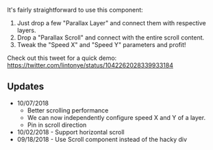 It's fairly straightforward to use this component:

1. Just drop a few "Parallax Layer" and connect them with respective layers.
2. Drop a "Parallax Scroll" and connect with the entire scroll content.
3. Tweak the "Speed X" and "Speed Y" parameters and profit!

Check out this tweet for a quick demo: https://twitter.com/lintonye/status/1042262028339933184

## Updates

- 10/07/2018
  - Better scrolling performance
  - We can now independently configure speed X and Y of a layer.
  - Pin in scroll direction
- 10/02/2018 - Support horizontal scroll
- 09/18/2018 - Use Scroll component instead of the hacky div
